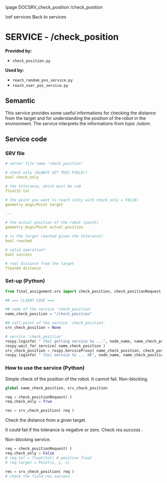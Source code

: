 \page DOCSRV_check_position /check_position

\ref services Back to services

# SERVICE - /check_position

**Provided by:**

- `check_position.py`

**Used by:**

- `reach_random_pos_service.py`
- `reach_user_pos_service.py`

## Semantic

This service provides some useful informations for checking the distance from the target and for understanding the position of the robot in the environment. The service interprets the informations from topic */odom*. 

## Service code

### SRV file

```yaml
# server file name 'check_position'

# check only (ALWAYS SET THIS FIELD!)
bool check_only

# the tolerance, which must be >=0
float32 tol

# the point you want to reach (only with check_only = FALSE)
geometry_msgs/Point target

---

# the actual position of the robot (point)
geometry_msgs/Point actual_position

# is the target reached given the tolerance?
bool reached

# valid operation?
bool success

# real distance from the target
float64 distance
```

### Set-up (Python)

```python
from final_assignment.srv import check_position, check_positionRequest, check_positionResponse

## === CLIENT SIDE ===

## name of the service 'check_position'
name_check_position = "/check_position"

## call-point of the service 'check_position'
srv_check_position = None

# service 'check_position'
rospy.loginfo( " [%s] getting service %s ...", node_name, name_check_position )
rospy.wait_for_service( name_check_position )
srv_check_position = rospy.ServiceProxy( name_check_position, check_position )
rospy.loginfo( " [%s] service %s ... OK", node_name, name_check_position )
```

### How to use the service (Python)

Simple check of the position of the robot. It cannot fail. Non-blocking. 

```python
global name_check_position, srv_check_position

req = check_positionRequest( )
req.check_only = True

res = srv_check_position( req )
```

Check the distance from a given target.

It could fail if the tolerance is negative or zero. Check *res.success* . 

Non-blocking service. 

```python
req = check_positionRequest( )
req.check_only = False
# req.tol = float(tol) # positive float
# req.target = Point(x, y, z)

res = srv_check_position( req )
# check the field res.success
```